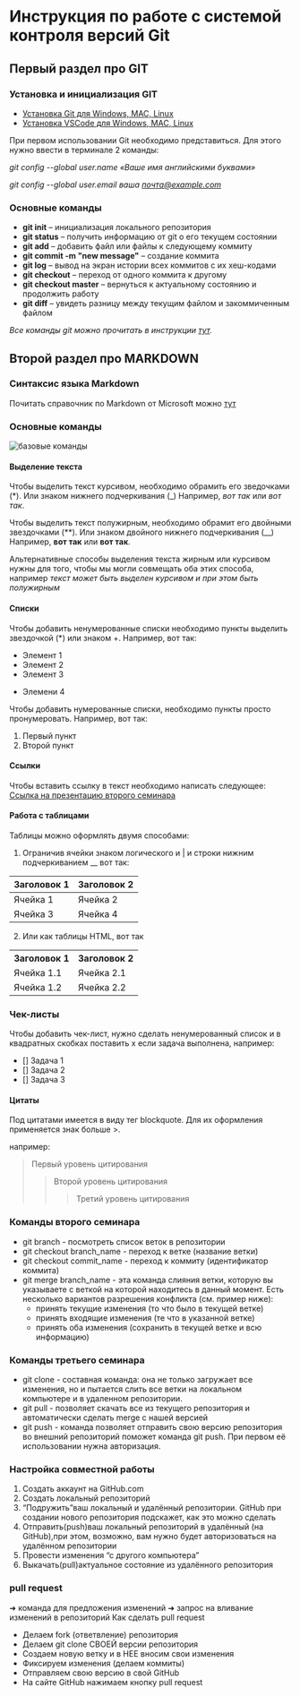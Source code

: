 # Инструкция по работе с системой контроля версий Git

## Первый раздел про GIT

### Установка и инициализация GIT

* [Установка Git для Windows, MAC, Linux](https://git-scm.com/downloads)
* [Установка VSCode для Windows, MAC, Linux](https://code.visualstudio.com/Download)


При первом использовании Git необходимо представиться. Для этого нужно ввести в терминале 2 команды:

*git config --global user.name «Ваше имя английскими буквами»* 

*git config --global user.email ваша почта@example.com*

### Основные команды

* **git init** – инициализация локального репозитория
* **git status** – получить информацию от git о его текущем состоянии
* **git add** – добавить файл или файлы к следующему коммиту
* **git commit -m "new message"** – создание коммита
* **git log** – вывод на экран истории всех коммитов с их хеш-кодами
* **git checkout** – переход от одного коммита к другому
* **git checkout master** – вернуться к актуальному состоянию и продолжить работу
* **git diff** – увидеть разницу между текущим файлом и закоммиченным файлом

*Все команды git можно прочитать в инструкции [тут](http://bioinformaticsinstitute.ru/sites/default/files/instrukciya_po_ispolzovaniyu_git_dlya_nachinayushchih.pdf "инструкция для начинающих").*

## Второй раздел про MARKDOWN

### Синтаксис языка Markdown

Почитать справочник по Markdown от Microsoft можно [тут](https://learn.microsoft.com/ru-ru/contribute/content/markdown-reference "на английском языке")

### Основные команды

![базовые команды](https://i0.wp.com/www.silocreativo.com/wp-content/uploads/2019/05/markdown-cheatsheet.png?resize=1199%2C704&quality=100&strip=all&ssl=1)

#### Выделение текста

Чтобы выделить текст курсивом, необходимо обрамить его зведочками (*). Или знаком нижнего подчеркивания (_) Например,  *вот так* или _вот так_.

Чтобы выделить текст полужирным, необходимо обрамит его двойными звездочками (**). Или знаком двойного нижнего подчеркивания (__) 
Например, **вот так** или __вот так__.

Альтернативные способы выделения текста жирным или курсивом нужны для того, чтобы мы могли совмещать оба этих способа, например _текст может быть выделен курсивом и при этом быть *полужирным*_

#### Списки

Чтобы добавить ненумерованные списки необходимо пункты выделить звездочкой (*) или знаком +. 
Например, вот так:
* Элемент 1
* Элемент 2
* Элемент 3
+ Элемени 4

Чтобы добавить нумерованные списки, необходимо пункты просто пронумеровать.
Например, вот так:
1. Первый пункт
2. Второй пункт

#### Ссылки
Чтобы вставить ссылку в текст необходимо написать следующее:
[Ссылка на презентацию второго семинара ](https://gbcdn.mrgcdn.ru/uploads/asset/5419537/attachment/667639472bc4aceaafe674764be02602.pdf)

#### Работа с таблицами
Таблицы можно оформлять двумя способами:
1. Ограничив ячейки знаком логического и | и строки нижним подчеркиванием __ вот так:

| Заголовок 1 | Заголовок 2 |
| ----------- | ----------- |
| Ячейка 1    | Ячейка 2   |
| Ячейка 3    | Ячейка 4   |
2. Или как таблицы HTML, вот так
<table>
    <tr>
        <th>Заголовок 1</th>
        <th>Заголовок 2</th>
    </tr>
    <tr>
        <td>Ячейка 1.1</td>
        <td>Ячейка 2.1</td>
    </tr>
    <tr>
        <td>Ячейка 1.2</td>
        <td>Ячейка 2.2</td>
    </tr>
</table>

### Чек-листы
Чтобы добавить чек-лист, нужно сделать ненумерованный список и в квадратных скобках поставить х если задача выполнена,
например:
 - [] Задача 1
 - [] Задача 2
 - [] Задача 3

#### Цитаты
Под цитатами имеется в виду тег blockquote. Для их оформления применяется знак больше >.

например:
> Первый уровень цитирования
>> Второй уровень цитирования
>>> Третий уровень цитирования

### Команды второго семинара

* git branch - посмотреть список веток в репозитории
* git checkout branch_name - переход к ветке (название ветки)
* git checkout commit_name - переход к коммиту (идентификатор коммита)
* git merge branch_name - эта команда слияния ветки, которую вы указываете с веткой на которой находитесь в данный момент. Есть несколько вариантов разрешения конфликта (см. пример ниже): 
    - принять текущие изменения (то что было в текущей ветке)
    - принять входящие изменения (те что в указанной ветке)
    - принять оба изменения (сохранить в текущей ветке и всю информацию)


### Команды третьего семинара
* git clone - составная команда: она не только загружает все изменения, но и пытается слить  все ветки на локальном компьютере и в удаленном репозитории.
* git pull - позволяет скачать все 
из текущего репозитория и автоматически сделать merge с нашей версией
* git push - команда позволяет отправить свою версию репозитория во внешний репозиторий поможет команда git push. При первом её использовании нужна авторизация.

### Настройка совместной работы
1. Создать аккаунт на GitHub.com 
2. Создать локальный репозиторий
3. “Подружить”ваш локальный и удалённый репозитории.
GitHub при создании нового репозитория подскажет, как это можно сделать
4. Отправить(push)ваш локальный репозиторий в удалённый (на GitHub),при этом, возможно, вам нужно будет авторизоваться на удалённом репозитории
5. Провести изменения “с другого компьютера”
6. Выкачать(pull)актуальное состояние из удалённого репозитория

### pull request
➜ команда для предложения изменений
➜ запрос на вливание изменений в репозиторий
Как сделать pull request
* Делаем fork (ответвление) репозитория
* Делаем git clone СВОЕЙ версии репозитория 
* Создаем новую ветку и в НЕЕ вносим свои изменения 
* Фиксируем изменения (делаем коммиты) 
* Отправляем свою версию в свой GitHub
* На сайте GitHub нажимаем кнопку pull request